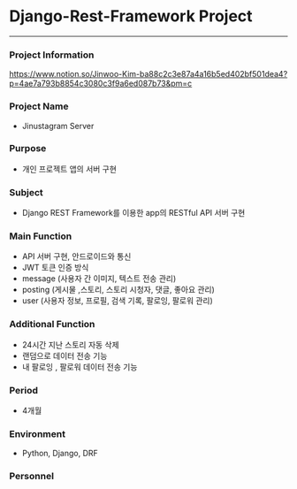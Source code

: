 # Django-Rest-Framework Project
------------------

### Project Information
https://www.notion.so/Jinwoo-Kim-ba88c2c3e87a4a16b5ed402bf501dea4?p=4ae7a793b8854c3080c3f9a6ed087b73&pm=c

### Project Name
   - Jinustagram Server
   
### Purpose
   - 개인 프로젝트 앱의 서버 구현  

### Subject
   - Django REST Framework를 이용한 app의 RESTful API 서버 구현
   
### Main Function
  - API 서버 구현, 안드로이드와 통신
  - JWT 토큰 인증 방식
  - message (사용자 간 이미지, 텍스트 전송 관리)
  - posting (게시물 ,스토리, 스토리 시청자, 댓글, 좋아요 관리)
  - user (사용자 정보, 프로필, 검색 기록, 팔로잉, 팔로워 관리)
  
### Additional Function
  - 24시간 지난 스토리 자동 삭제
  - 랜덤으로 데이터 전송 기능
  - 내 팔로잉 , 팔로워 데이터 전송 기능
  
### Period
   - 4개월
   
### Environment
   - Python, Django, DRF
   
### Personnel 
